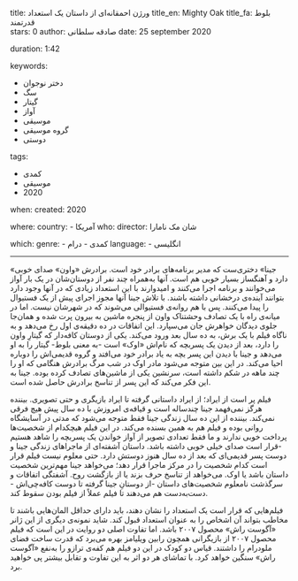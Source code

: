 
title: ورژن احمقانه‌ای از داستان یک استعداد
title_en: Mighty Oak
title_fa: بلوط قدرتمند  
stars: 0
author: صادقه سلطانی
date: 25 september 2020

duration: 1:42

keywords:
  - دختر نوجوان
  - سگ
  - گیتار
  - آواز
  - موسیقی
  - گروه موسیقی
  - دوستی

tags:
  - کمدی
  - موسیقی
  - 2020   

when:
  created: 2020

where:
  country:
    - آمریکا
who:
  director: شان مک نامارا

which:
  genre:
    - کمدی
    - درام
  language:
    - انگلیسی
   
---

«جینا» دختری‌ست که مدیر برنامه‌های برادر خود است. برادرش «واون» صدای خوبی دارد و آهنگساز بسیار خوبی هم است. آنها به‌همراه چند نفر از دوستان‌شان در یک بار آواز می‌خوانند و برنامه اجرا می‌کنند و امیدوارند با این استعداد زیادی که در آنها وجود دارد بتوانند آینده‌ی درخشانی داشته باشند. با تلاش جینا آنها مجوز اجرای پیش از یک فستیوال را پیدا می‌کنند. پس با هم روانه‌ی فستیوالی می‌شوند که در شهرشان نیست. اما در میانه‌ی راه با یک تصادف وحشتناک واون از پنجره ماشین به بیرون پرت شده و همان‌جا جلوی دیدگان خواهرش جان می‌سپارد. این اتفاقات در ده دقیقه‌ی اول رخ می‌دهد و به ناگاه فیلم با یک برش، به ده سال بعد ورود می‌کند. یکی از دوستان کافه‌دار که گیتارِ واون را دارد، بعد از دیدن یک پسربچه که نام‌اش «اوک» است -به معنی بلوط- گیتار را به او می‌دهد و جینا با دیدن این پسر بچه به یاد برادر خود می‌افتد و گروه قدیمی‌اش را  دوباره احیا می‌کند. در این بین متوجه می‌شود مادر اوک در شب مرگ برادرش هنگامی که او را چند ماهه در شکم داشته است، سرنشین یکی از ماشین‌های تصادف کرده بوده. جینا به این فکر می‌کند که این پسر از تناسخ برادرش حاصل شده است.

فیلم پر است از ایراد؛ از ایراد داستانی گرفته تا ایراد بازیگری و حتی تصویری. بیننده هرگز نمی‌فهمد جینا چندساله است و قیافه‌ی امروزش با ده سال پیش هیچ فرقی نمی‌کند. بیننده از این ده سال زندگی جینا فقط متوجه می‌شود که مدتی در آسایشگاه روانی بوده و فیلم هم به همین بسنده می‌کند. در این فیلم هیچکدام از شخصیت‌ها پرداخت خوبی ندارند و ما فقط تعدادی تصویر از آواز خواندن یک پسربچه را شاهد هستیم -قرار است صدای خیلی خوبی داشته باشد. داستان آشفته‌ای از ماجراهای زندگی جینا و دوست پسر قدیمی‌ای که بعد از ده سال هنوز دوستش دارد. حتی معلوم نیست فیلم قرار است کدام شخصیت را در مرکز ماجرا قرار دهد؛ می‌خواهد جینا مهم‌ترین شخصیت داستان باشد یا اوک. می‌خواهد از تناسخ حرف بزند یا از بازگشت روح. آشفتگی اتفاقات و سرگذشت نامعلوم شخصیت‌های داستان -از دوستانِ جینا گرفته تا دوست کافه‌چی‌اش - دست‌به‌دست هم می‌دهند تا فیلم عملاً  از فیلم بودن سقوط کند. 

فیلم‌هایی که قرار است یک استعداد را نشان دهند، باید دارای حداقل المان‌هایی باشند تا مخاطب بتواند آن اشخاص را به عنوان استعداد قبول کند. شاید نمونه‌ی  دیگری از این ژانر «آگوست راش» محصول ۲۰۰۷ باشد. اما تفاوت اصلی دو روایت در این است که فیلم محصول ۲۰۰۷ از بازیگرانی همچون رابین ویلیامز بهره می‌برد که قدرت ساخت فضای ملودرام را داشتند. قیاس دو کودک در این دو فیلم هم کفه‌ی ترازو را به‌نفع «آگوست راش»‌ سنگین خواهد کرد. با تماشای هر دو اثر به این تفاوت و تقابل بیشتر پی خواهید برد. 